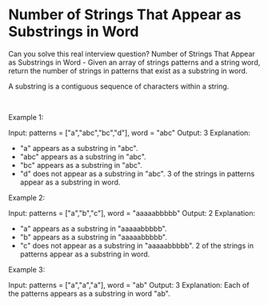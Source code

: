 # Number of Strings That Appear as Substrings in Word

Can you solve this real interview question? Number of Strings That Appear as Substrings in Word - Given an array of strings patterns and a string word, return the number of strings in patterns that exist as a substring in word.

A substring is a contiguous sequence of characters within a string.

 

Example 1:


Input: patterns = ["a","abc","bc","d"], word = "abc"
Output: 3
Explanation:
- "a" appears as a substring in "abc".
- "abc" appears as a substring in "abc".
- "bc" appears as a substring in "abc".
- "d" does not appear as a substring in "abc".
3 of the strings in patterns appear as a substring in word.


Example 2:


Input: patterns = ["a","b","c"], word = "aaaaabbbbb"
Output: 2
Explanation:
- "a" appears as a substring in "aaaaabbbbb".
- "b" appears as a substring in "aaaaabbbbb".
- "c" does not appear as a substring in "aaaaabbbbb".
2 of the strings in patterns appear as a substring in word.


Example 3:


Input: patterns = ["a","a","a"], word = "ab"
Output: 3
Explanation: Each of the patterns appears as a substring in word "ab".